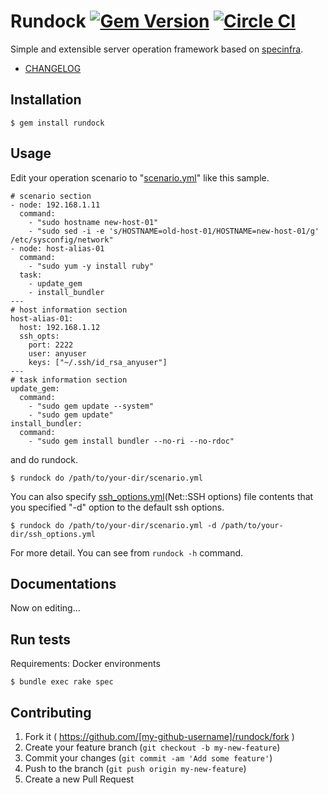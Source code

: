 # Rundock [![Gem Version](https://badge.fury.io/rb/rundock.svg)](http://badge.fury.io/rb/rundock) [![Circle CI](https://circleci.com/gh/hiracy/rundock.png?style=shield&circle-token=0d8a3836c5e285b7ecb6d076f2d51c5deca52d8b)](https://circleci.com/gh/hiracy/rundock)

Simple and extensible server operation framework based on [specinfra](https://github.com/serverspec/specinfra).

- [CHANGELOG](https://github.com/hiracy/rundock/blob/master/CHANGELOG.md)

## Installation

```
$ gem install rundock
```

## Usage

Edit your operation scenario to "[scenario.yml](https://github.com/hiracy/rundock/blob/master/scenario_sample.yml)" like this sample.

```
# scenario section
- node: 192.168.1.11
  command:
    - "sudo hostname new-host-01"
    - "sudo sed -i -e 's/HOSTNAME=old-host-01/HOSTNAME=new-host-01/g' /etc/sysconfig/network"
- node: host-alias-01
  command:
    - "sudo yum -y install ruby"
  task:
    - update_gem
    - install_bundler
---
# host information section
host-alias-01:
  host: 192.168.1.12
  ssh_opts:
    port: 2222
    user: anyuser
    keys: ["~/.ssh/id_rsa_anyuser"]
---
# task information section
update_gem:
  command:
    - "sudo gem update --system"
    - "sudo gem update"
install_bundler:
  command:
    - "sudo gem install bundler --no-ri --no-rdoc"
```

and do rundock.

    $ rundock do /path/to/your-dir/scenario.yml

You can also specify [ssh_options.yml](http://net-ssh.github.io/net-ssh/classes/Net/SSH.html)(Net::SSH options) file contents that you specified "-d" option to the default ssh options.

    $ rundock do /path/to/your-dir/scenario.yml -d /path/to/your-dir/ssh_options.yml

For more detail. You can see from `rundock -h` command.

## Documentations

Now on editing...

## Run tests

Requirements: Docker environments

```
$ bundle exec rake spec
```

## Contributing

1. Fork it ( https://github.com/[my-github-username]/rundock/fork )
2. Create your feature branch (`git checkout -b my-new-feature`)
3. Commit your changes (`git commit -am 'Add some feature'`)
4. Push to the branch (`git push origin my-new-feature`)
5. Create a new Pull Request
